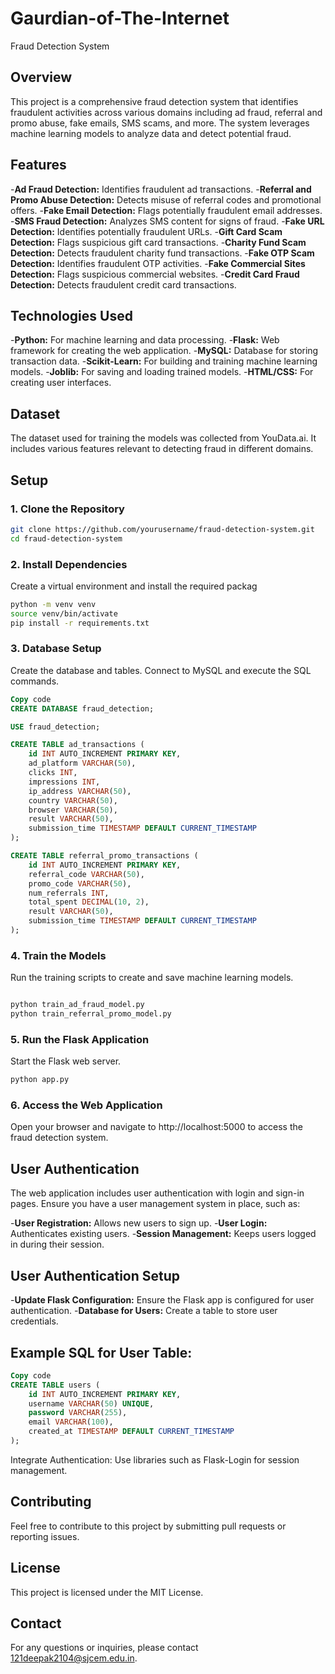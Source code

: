 # Gaurdian-of-The-Internet

Fraud Detection System
## Overview
This project is a comprehensive fraud detection system that identifies fraudulent activities across various domains including ad fraud, referral and promo abuse, fake emails, SMS scams, and more. The system leverages machine learning models to analyze data and detect potential fraud.

## Features

-**Ad Fraud Detection:** Identifies fraudulent ad transactions.
-**Referral and Promo Abuse Detection:** Detects misuse of referral codes and promotional offers.
-**Fake Email Detection:** Flags potentially fraudulent email addresses.
-**SMS Fraud Detection:**  Analyzes SMS content for signs of fraud.
-**Fake URL Detection:** Identifies potentially fraudulent URLs.
-**Gift Card Scam Detection:**  Flags suspicious gift card transactions.
-**Charity Fund Scam Detection:**  Detects fraudulent charity fund transactions.
-**Fake OTP Scam Detection:**  Identifies fraudulent OTP activities.
-**Fake Commercial Sites Detection:**  Flags suspicious commercial websites.
-**Credit Card Fraud Detection:**  Detects fraudulent credit card transactions.

## Technologies Used

-**Python:**  For machine learning and data processing.
-**Flask:**  Web framework for creating the web application.
-**MySQL:**  Database for storing transaction data.
-**Scikit-Learn:**  For building and training machine learning models.
-**Joblib:**  For saving and loading trained models.
-**HTML/CSS:**  For creating user interfaces.

## Dataset 

The dataset used for training the models was collected from YouData.ai. It includes various features relevant to detecting fraud in different domains.

## Setup

### 1. **Clone the Repository**

```bash
git clone https://github.com/yourusername/fraud-detection-system.git
cd fraud-detection-system
```

### 2. **Install Dependencies**
Create a virtual environment and install the required packag

```bash
python -m venv venv
source venv/bin/activate
pip install -r requirements.txt
```

### 3. **Database Setup**
Create the database and tables. Connect to MySQL and execute the SQL commands.

```sql
Copy code
CREATE DATABASE fraud_detection;

USE fraud_detection;

CREATE TABLE ad_transactions (
    id INT AUTO_INCREMENT PRIMARY KEY,
    ad_platform VARCHAR(50),
    clicks INT,
    impressions INT,
    ip_address VARCHAR(50),
    country VARCHAR(50),
    browser VARCHAR(50),
    result VARCHAR(50),
    submission_time TIMESTAMP DEFAULT CURRENT_TIMESTAMP
);

CREATE TABLE referral_promo_transactions (
    id INT AUTO_INCREMENT PRIMARY KEY,
    referral_code VARCHAR(50),
    promo_code VARCHAR(50),
    num_referrals INT,
    total_spent DECIMAL(10, 2),
    result VARCHAR(50),
    submission_time TIMESTAMP DEFAULT CURRENT_TIMESTAMP
);
```

### 4. **Train the Models**
Run the training scripts to create and save machine learning models.

```bash

python train_ad_fraud_model.py
python train_referral_promo_model.py
```

### 5. **Run the Flask Application**
Start the Flask web server.

```bash
python app.py
```

### 6. **Access the Web Application**

Open your browser and navigate to http://localhost:5000 to access the fraud detection system.

## User Authentication

The web application includes user authentication with login and sign-in pages. Ensure you have a user management system in place, such as:

-**User Registration:** Allows new users to sign up.
-**User Login:** Authenticates existing users.
-**Session Management:** Keeps users logged in during their session.

## User Authentication Setup

-**Update Flask Configuration:** Ensure the Flask app is configured for user authentication.
-**Database for Users:** Create a table to store user credentials.

## Example SQL for User Table:

```sql
Copy code
CREATE TABLE users (
    id INT AUTO_INCREMENT PRIMARY KEY,
    username VARCHAR(50) UNIQUE,
    password VARCHAR(255),
    email VARCHAR(100),
    created_at TIMESTAMP DEFAULT CURRENT_TIMESTAMP
);
```

Integrate Authentication: Use libraries such as Flask-Login for session management.

## Contributing 

Feel free to contribute to this project by submitting pull requests or reporting issues.

## License

This project is licensed under the MIT License.

## Contact

For any questions or inquiries, please contact 121deepak2104@sjcem.edu.in.


